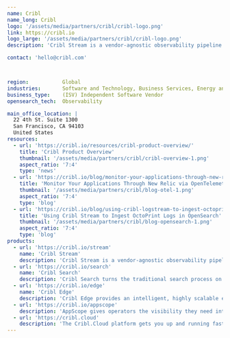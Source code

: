 ```yaml
---
name: Cribl
name_long: Cribl
logo: '/assets/media/partners/cribl/cribl-logo.png'
link: https://cribl.io
logo_large: '/assets/media/partners/cribl/cribl-logo.png'
description: 'Cribl Stream is a vendor-agnostic observability pipeline that gives you the flexibility to collect, reduce, enrich, normalize, and route data from any source to any destination within your existing data infrastructure.'

contact: 'hello@cribl.com'



region:           Global
industries:       Software and Technology, Business Services, Energy and Utilities, Government, Financial Services, Healthcare, Media and Entertainment, Public Sector, NonProfit, Retail
business_type:    (ISV) Independent Software Vendor
opensearch_tech:  Observability

main_office_location: |
  22 4th St. Suite 1300
  San Francisco, CA 94103
  United States
resources:
  - url: 'https://cribl.io/resources/cribl-product-overview/'
    title: 'Cribl Product Overview'
    thumbnail: '/assets/media/partners/cribl/cribl-overview-1.png'
    aspect_ratio: '7:4'
    type: 'news'
  - url: 'https://cribl.io/blog/monitor-your-applications-through-new-relic-via-opentelemetry-over-http/'
    title: 'Monitor Your Applications Through New Relic via OpenTelemetry Over HTTP'
    thumbnail: '/assets/media/partners/cribl/blog-otel-1.png'
    aspect_ratio: '7:4'
    type: 'blog'
  - url: 'https://cribl.io/blog/using-cribl-logstream-to-ingest-octoprint-logs-in-opensearch/'
    title: 'Using Cribl Stream to Ingest OctoPrint Logs in OpenSearch'
    thumbnail: '/assets/media/partners/cribl/blog-opensearch-1.png'
    aspect_ratio: '7:4'
    type: 'blog'
products:
  - url: 'https://cribl.io/stream'
    name: 'Cribl Stream'
    description: 'Cribl Stream is a vendor-agnostic observability pipeline that gives you the flexibility to collect, reduce, enrich, normalize, and route data from any source to any destination within your existing data infrastructure.'
  - url: 'https://cribl.io/search'
    name: 'Cribl Search'
    description: 'Cribl Search turns the traditional search process on its head, allowing users to search data in place without having to collect/store first.'
  - url: 'https://cribl.io/edge'
    name: 'Cribl Edge'
    description: 'Cribl Edge provides an intelligent, highly scalable edge-based data collection system for logs, metrics, and application data.'
  - url: 'https://cribl.io/appscope'
    description: 'AppScope gives operators the visibility they need into application behavior, metrics and events with no configuration and no agent required.'
  - url: 'https://cribl.cloud'
    description: 'The Cribl.Cloud platform gets you up and running fast without the hassle of running infrastructure.'
---
```


